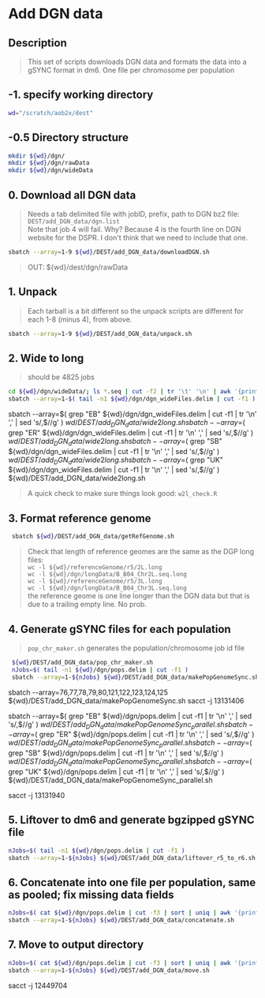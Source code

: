 # Add DGN data

## Description
> This set of scripts downloads DGN data and formats the data into a gSYNC format in dm6. One file per chromosome per population


## -1. specify working directory
```bash
wd="/scratch/aob2x/dest"
```

## -0.5 Directory structure
```bash
mkdir ${wd}/dgn/
mkdir ${wd}/dgn/rawData
mkdir ${wd}/dgn/wideData
```

## 0. Download all DGN data
> Needs a tab delimited file with jobID, prefix, path to DGN bz2 file: `DEST/add_DGN_data/dgn.list` <br/>
> Note that job 4 will fail. Why? Because 4 is the fourth line on DGN website for the DSPR. I don't think that we need to include that one.<br/>
```bash
sbatch --array=1-9 ${wd}/DEST/add_DGN_data/downloadDGN.sh
```
> OUT: ${wd}/dest/dgn/rawData<br/>


## 1. Unpack
> Each tarball is a bit different so the unpack scripts are different for each 1-8 (minus 4), from above. <br/>
 ```bash
sbatch --array=1-9 ${wd}/DEST/add_DGN_data/unpack.sh
```


## 2. Wide to long
> should be 4825 jobs <br/>
```bash
cd ${wd}/dgn/wideData/; ls *.seq | cut -f2 | tr '\t' '\n' | awk '{print NR"\t"$0}' > ${wd}/dgn/dgn_wideFiles.delim
sbatch --array=1-$( tail -n1 ${wd}/dgn/dgn_wideFiles.delim | cut -f1 ) ${wd}/DEST/add_DGN_data/wide2long.sh
```
sbatch --array=$( grep "EB" ${wd}/dgn/dgn_wideFiles.delim | cut -f1 | tr '\n' ',' | sed 's/,$//g' ) ${wd}/DEST/add_DGN_data/wide2long.sh
sbatch --array=$( grep "ER" ${wd}/dgn/dgn_wideFiles.delim | cut -f1 | tr '\n' ',' | sed 's/,$//g' ) ${wd}/DEST/add_DGN_data/wide2long.sh
sbatch --array=$( grep "SB" ${wd}/dgn/dgn_wideFiles.delim | cut -f1 | tr '\n' ',' | sed 's/,$//g' ) ${wd}/DEST/add_DGN_data/wide2long.sh
sbatch --array=$( grep "UK" ${wd}/dgn/dgn_wideFiles.delim | cut -f1 | tr '\n' ',' | sed 's/,$//g' ) ${wd}/DEST/add_DGN_data/wide2long.sh


> A quick check to make sure things look good:
> `w2l_check.R`

## 3. Format reference genome
```bash
 sbatch ${wd}/DEST/add_DGN_data/getRefGenome.sh
```

> Check that length of reference geomes are the same as the DGP long files: <br/>
> `wc -l ${wd}/referenceGenome/r5/2L.long` <br/>
> `wc -l ${wd}/dgn/longData/B_B04_Chr2L.seq.long` <br/>
> `wc -l ${wd}/referenceGenome/r5/3L.long` <br/>
> `wc -l ${wd}/dgn/longData/B_B04_Chr3L.seq.long` <br/>
> the reference geome is one line longer than the DGN data but that is due to a trailing empty line. No prob. <br/>

## 4. Generate gSYNC files for each population
> `pop_chr_maker.sh` generates the population/chromosome job id file

```bash
 ${wd}/DEST/add_DGN_data/pop_chr_maker.sh
 nJobs=$( tail -n1 ${wd}/dgn/pops.delim | cut -f1 )
 sbatch --array=1-${nJobs} ${wd}/DEST/add_DGN_data/makePopGenomeSync.sh
```

sbatch --array=76,77,78,79,80,121,122,123,124,125 ${wd}/DEST/add_DGN_data/makePopGenomeSync.sh
sacct -j 13131406

sbatch --array=$( grep "EB" ${wd}/dgn/pops.delim | cut -f1 | tr '\n' ',' | sed 's/,$//g' ) ${wd}/DEST/add_DGN_data/makePopGenomeSync_parallel.sh
sbatch --array=$( grep "ER" ${wd}/dgn/pops.delim | cut -f1 | tr '\n' ',' | sed 's/,$//g' ) ${wd}/DEST/add_DGN_data/makePopGenomeSync_parallel.sh
sbatch --array=$( grep "SB" ${wd}/dgn/pops.delim | cut -f1 | tr '\n' ',' | sed 's/,$//g' ) ${wd}/DEST/add_DGN_data/makePopGenomeSync_parallel.sh
sbatch --array=$( grep "UK" ${wd}/dgn/pops.delim | cut -f1 | tr '\n' ',' | sed 's/,$//g' ) ${wd}/DEST/add_DGN_data/makePopGenomeSync_parallel.sh


sacct -j 13131940

## 5. Liftover to dm6 and generate bgzipped gSYNC file
```bash
nJobs=$( tail -n1 ${wd}/dgn/pops.delim | cut -f1 )
sbatch --array=1-${nJobs} ${wd}/DEST/add_DGN_data/liftover_r5_to_r6.sh
```

## 6. Concatenate into one file per population, same as pooled; fix missing data fields
```bash
nJobs=$( cat ${wd}/dgn/pops.delim | cut -f3 | sort | uniq | awk '{print NR}'| tail -n1 )
sbatch --array=1-${nJobs} ${wd}/DEST/add_DGN_data/concatenate.sh
```

## 7. Move to output directory
```bash
nJobs=$( cat ${wd}/dgn/pops.delim | cut -f3 | sort | uniq | awk '{print NR}'| tail -n1 )
sbatch --array=1-${nJobs} ${wd}/DEST/add_DGN_data/move.sh
```
sacct -j 12449704

